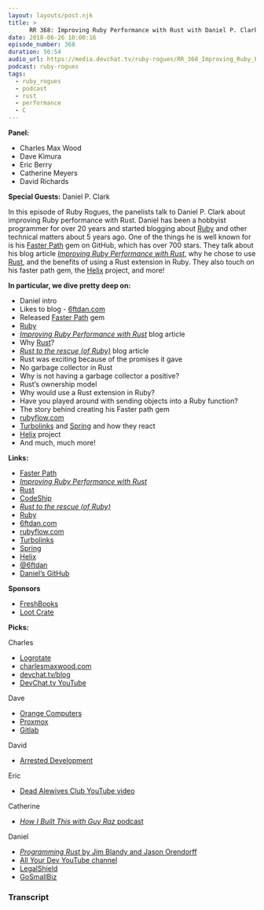 ```yaml
---
layout: layouts/post.njk
title: >
      RR 368: Improving Ruby Performance with Rust with Daniel P. Clark
date: 2018-06-26 10:00:16
episode_number: 368
duration: 56:54
audio_url: https://media.devchat.tv/ruby-rogues/RR_368_Improving_Ruby_Performance_with_Rust_with_Daniel_P_Clark.mp3
podcast: ruby-rogues
tags:
  - ruby_rogues
  - podcast
  - rust
  - performance
  - C
---
```


 **Panel:**

- Charles Max Wood
- Dave Kimura
- Eric Berry
- Catherine Meyers
- David Richards

**Special Guests:** Daniel P. Clark

In this episode of Ruby Rogues, the panelists talk to Daniel P. Clark about improving Ruby performance with Rust. Daniel has been a hobbyist programmer for over 20 years and started blogging about [Ruby](https://www.ruby-lang.org/en/) and other technical matters about 5 years ago. One of the things he is well known for is his [Faster Path](https://github.com/danielpclark/faster_path) gem on GitHub, which has over 700 stars. They talk about his blog article [_Improving Ruby Performance with Rust_](https://blog.codeship.com/improving-ruby-performance-with-rust/), why he chose to use [Rust](https://www.rust-lang.org/en-US/), and the benefits of using a Rust extension in Ruby. They also touch on his faster path gem, the [Helix](https://usehelix.com/) project, and more!

**In particular, we dive pretty deep on:**

- Daniel intro
- Likes to blog - [6ftdan.com](https://6ftdan.com/)
- Released [Faster Path](https://github.com/danielpclark/faster_path) gem
- [Ruby](https://www.ruby-lang.org/en/)
- [_Improving Ruby Performance with Rust_](https://blog.codeship.com/improving-ruby-performance-with-rust/) blog article
- Why [Rust](https://www.rust-lang.org/en-US/)?
- [_Rust to the rescue (of Ruby)_](https://medium.com/@fbzga/rust-to-the-rescue-of-ruby-2067f5e1dc25) blog article
- Rust was exciting because of the promises it gave
- No garbage collector in Rust
- Why is not having a garbage collector a positive?
- Rust’s ownership model
- Why would use a Rust extension in Ruby?
- Have you played around with sending objects into a Ruby function?
- The story behind creating his Faster path gem
- [rubyflow.com](http://www.rubyflow.com/)
- [Turbolinks](https://github.com/turbolinks/turbolinks) and [Spring](https://spring.io/) and how they react
- [Helix](https://usehelix.com/) project
- And much, much more!

**Links:**

- [Faster Path](https://github.com/danielpclark/faster_path)
- [_Improving Ruby Performance with Rust_](https://blog.codeship.com/improving-ruby-performance-with-rust/)
- [Rust](https://www.rust-lang.org/en-US/)
- [CodeShip](https://codeship.com/)
- [_Rust to the rescue (of Ruby)_](https://medium.com/@fbzga/rust-to-the-rescue-of-ruby-2067f5e1dc25)
- [Ruby](https://www.ruby-lang.org/en/)
- [6ftdan.com](https://6ftdan.com/)
- [rubyflow.com](http://www.rubyflow.com/)
- [Turbolinks](https://github.com/turbolinks/turbolinks)
- [Spring](https://spring.io/)
- [Helix](https://usehelix.com/)
- [@6ftdan](https://twitter.com/6ftdan)
- [Daniel’s GitHub](https://github.com/danielpclark)

**Sponsors**

- [FreshBooks](https://www.freshbooks.com/invoice?ref=11731&utm_source=pbm&utm_medium=affiliate-program&utm_influencer=419364&utm_campaign=podcast-influencers)
- [Loot Crate](https://www.lootcrate.com/)

**Picks:**

Charles

- [Logrotate](https://github.com/logrotate/logrotate)
- [charlesmaxwood.com](https://charlesmaxwood.com/)
- [devchat.tv/blog](https://devchat.tv/blog)
- [DevChat.tv YouTube](https://devchat.tv/youtube)

Dave

- [Orange Computers](https://www.orangecomputers.com/node/)
- [Proxmox](https://www.proxmox.com/en/)
- [Gitlab](https://about.gitlab.com/)

David

- [Arrested Development](https://www.imdb.com/title/tt0367279/)

Eric

- [Dead Alewives Club YouTube video](https://www.youtube.com/watch?v=zng5kRle4FA)

Catherine

- [_How I Built This with Guy Raz_ podcast](https://www.npr.org/podcasts/510313/how-i-built-this)

Daniel

- [_Programming Rust_ by Jim Blandy and Jason Orendorff](https://www.amazon.com/Programming-Rust-Fast-Systems-Development/dp/1491927283)
- [All Your Dev YouTube channel](https://www.youtube.com/user/allyourdev)
- [LegalShield](https://www.legalshield.com/)
- [GoSmallBiz](http://gosmallbiz.com/)


### Transcript
